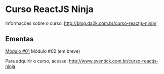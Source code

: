 # Curso ReactJS Ninja

Informações sobre o curso: http://blog.da2k.com.br/curso-reactjs-ninja/

## Ementas

[Módulo #01](ementa-module-01.md)
Módulo #02 (em breve)

Para adquirir o curso, acesse: http://www.eventick.com.br/curso-reactjs-ninja
